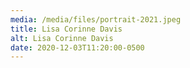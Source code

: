 ```yaml
---
media: /media/files/portrait-2021.jpeg
title: Lisa Corinne Davis
alt: Lisa Corinne Davis
date: 2020-12-03T11:20:00-0500
---
```

